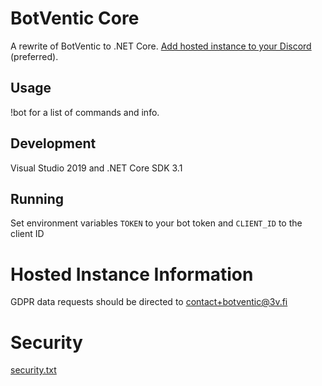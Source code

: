 # BotVentic Core

A rewrite of BotVentic to .NET Core. [Add hosted instance to your Discord](https://3v.fi/l/botventic) (preferred).

## Usage

!bot for a list of commands and info.

## Development

Visual Studio 2019 and .NET Core SDK 3.1

## Running

Set environment variables `TOKEN` to your bot token and `CLIENT_ID` to the client ID

# Hosted Instance Information

GDPR data requests should be directed to contact+botventic@3v.fi

# Security

[security.txt](https://3v.fi/.well-known/security.txt)
